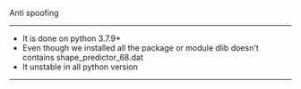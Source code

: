 Anti spoofing 
______________
* It is done on python 3.7.9*
* Even though we installed all the package or module dlib doesn't contains shape_predictor_68.dat 
* It unstable in all python version 
__________________________________________________________________________________________________________